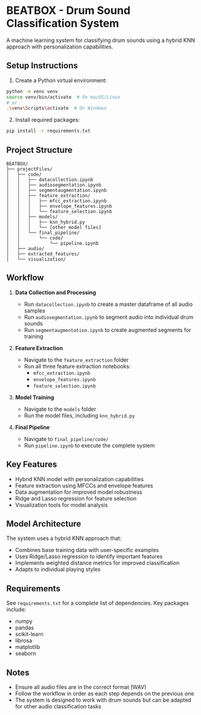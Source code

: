 # BEATBOX - Drum Sound Classification System

A machine learning system for classifying drum sounds using a hybrid KNN approach with personalization capabilities.

## Setup Instructions

1. Create a Python virtual environment:
```bash
python -m venv venv
source venv/bin/activate  # On macOS/Linux
# or
.\venv\Scripts\activate  # On Windows
```

2. Install required packages:
```bash
pip install -r requirements.txt
```

## Project Structure

```
BEATBOX/
├── projectFiles/
│   ├── code/
│   │   ├── datacollection.ipynb
│   │   ├── audiosegmentation.ipynb
│   │   ├── segmentaugmentation.ipynb
│   │   ├── feature_extraction/
│   │   │   ├── mfcc_extraction.ipynb
│   │   │   ├── envelope_features.ipynb
│   │   │   └── feature_selection.ipynb
│   │   ├── models/
│   │   │   ├── knn_hybrid.py
│   │   │   └── [other model files]
│   │   └── final_pipeline/
│   │       └── code/
│   │           └── pipeline.ipynb
│   ├── audio/
│   ├── extracted_features/
│   └── visualization/
```

## Workflow

1. **Data Collection and Processing**
   - Run `datacollection.ipynb` to create a master dataframe of all audio samples
   - Run `audiosegmentation.ipynb` to segment audio into individual drum sounds
   - Run `segmentaugmentation.ipynb` to create augmented segments for training

2. **Feature Extraction**
   - Navigate to the `feature_extraction` folder
   - Run all three feature extraction notebooks:
     - `mfcc_extraction.ipynb`
     - `envelope_features.ipynb`
     - `feature_selection.ipynb`

3. **Model Training**
   - Navigate to the `models` folder
   - Run the model files, including `knn_hybrid.py`

4. **Final Pipeline**
   - Navigate to `final_pipeline/code/`
   - Run `pipeline.ipynb` to execute the complete system

## Key Features

- Hybrid KNN model with personalization capabilities
- Feature extraction using MFCCs and envelope features
- Data augmentation for improved model robustness
- Ridge and Lasso regression for feature selection
- Visualization tools for model analysis

## Model Architecture

The system uses a hybrid KNN approach that:
- Combines base training data with user-specific examples
- Uses Ridge/Lasso regression to identify important features
- Implements weighted distance metrics for improved classification
- Adapts to individual playing styles

## Requirements

See `requirements.txt` for a complete list of dependencies. Key packages include:
- numpy
- pandas
- scikit-learn
- librosa
- matplotlib
- seaborn

## Notes

- Ensure all audio files are in the correct format (WAV)
- Follow the workflow in order as each step depends on the previous one
- The system is designed to work with drum sounds but can be adapted for other audio classification tasks
